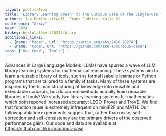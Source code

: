 ```yaml
---
layout: publication
title: 'Library Learning Doesn''t: The Curious Case Of The Single-use "library"'
authors: Ian Berlot-attwell, Frank Rudzicz, Xujie Si
conference: "Arxiv"
year: 2024
bibkey: berlotattwell2024library
additional_links:
  - {name: "Paper", url: 'https://arxiv.org/abs/2410.20274'}
  - {name: "Code", url: 'https://github.com/ikb-a/curious-case'}
tags: ['Has Code', 'Tools']
---
```

Advances in Large Language Models (LLMs) have spurred a wave of LLM library
learning systems for mathematical reasoning. These systems aim to learn a
reusable library of tools, such as formal Isabelle lemmas or Python programs
that are tailored to a family of tasks. Many of these systems are inspired by
the human structuring of knowledge into reusable and extendable concepts, but
do current methods actually learn reusable libraries of tools?
  We study two library learning systems for mathematics which both reported
increased accuracy: LEGO-Prover and TroVE. We find that function reuse is
extremely infrequent on miniF2F and MATH. Our followup ablation experiments
suggest that, rather than reuse, self-correction and self-consistency are the
primary drivers of the observed performance gains. Our code and data are
available at https://github.com/ikb-a/curious-case
